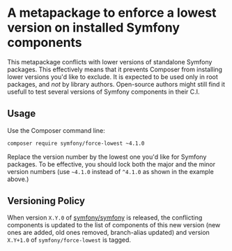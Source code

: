 A metapackage to enforce a lowest version on installed Symfony components
=========================================================================

This metapackage conflicts with lower versions of standalone Symfony packages.
This effectively means that it prevents Composer from installing lower versions you'd like to exclude.
It is expected to be used only in root packages, and *not* by library authors.
Open-source authors might still find it usefull to test several versions of Symfony components in their C.I.

Usage
-----

Use the Composer command line:

```bash
composer require symfony/force-lowest ~4.1.0
```

Replace the version number by the lowest one you'd like for Symfony packages.
To be effective, you should lock both the major and the minor version numbers
(use `~4.1.0` instead of `^4.1.0` as shown in the example above.)

Versioning Policy
------------------

When version `X.Y.0` of [symfony/symfony](https://github.com/symfony/symfony) is
released, the conflicting components is updated to the list of components of this
new version (new ones are added, old ones removed, branch-alias updated) and
version `X.Y+1.0` of `symfony/force-lowest` is tagged.
